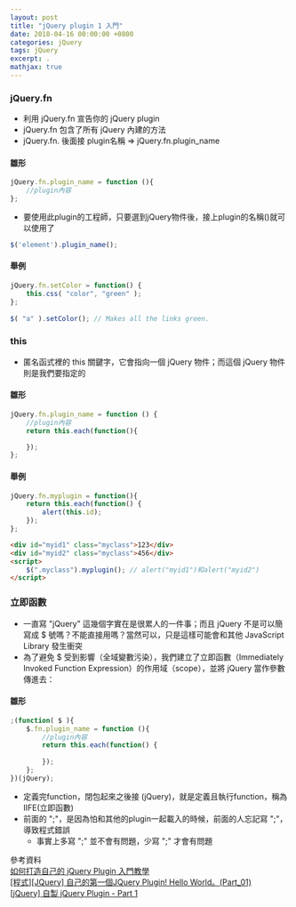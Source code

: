 ```yaml
---
layout: post
title: "jQuery plugin 1 入門"
date: 2018-04-16 00:00:00 +0800
categories: jQuery
tags: jQuery
excerpt: .
mathjax: true
---	
```

### jQuery.fn
* 利用 jQuery.fn 宣告你的 jQuery plugin
* jQuery.fn 包含了所有 jQuery 內建的方法
* jQuery.fn. 後面接 plugin名稱 => jQuery.fn.plugin_name 

#### 雛形

```js
jQuery.fn.plugin_name = function (){
    //plugin內容
};
```

* 要使用此plugin的工程師，只要選到jQuery物件後，接上plugin的名稱()就可以使用了

```js
$('element').plugin_name();
```

#### 舉例

```js
jQuery.fn.setColor = function() {
    this.css( "color", "green" );
};
 
$( "a" ).setColor(); // Makes all the links green.
```

### this
* 匿名函式裡的 this 關鍵字，它會指向一個 jQuery 物件；而這個 jQuery 物件則是我們要指定的
#### 雛形

```js
jQuery.fn.plugin_name = function () {
    //plugin內容
    return this.each(function(){

    });
};
```

#### 舉例

```js
jQuery.fn.myplugin = function(){
    return this.each(function() {
        alert(this.id);
    });
};
```

```html
<div id="myid1" class="myclass">123</div>
<div id="myid2" class="myclass">456</div>
<script>
    $(".myclass").myplugin(); // alert("myid1")和alert("myid2")
</script>
```

### 立即函數
* 一直寫 "jQuery" 這幾個字實在是很累人的一件事；而且 jQuery 不是可以簡寫成 $ 號嗎？不能直接用嗎？當然可以，只是這樣可能會和其他 JavaScript Library 發生衝突
* 為了避免 $ 受到影響（全域變數污染），我們建立了立即函數（Immediately Invoked Function Expression）的作用域（scope），並將 jQuery 當作參數傳進去：

#### 雛形

```js
;(function( $ ){
    $.fn.plugin_name = function (){
        //plugin內容
        return this.each(function() {
            
        });
    };
})(jQuery);
```

* 定義完function，閉包起來之後接 (jQuery)，就是定義且執行function，稱為IIFE(立即函數)
* 前面的 ";"，是因為怕和其他的plugin一起載入的時候，前面的人忘記寫 ";"，導致程式錯誤
    * 事實上多寫 ";" 並不會有問題，少寫 ";" 才會有問題




參考資料<br>
[如何打造自己的 jQuery Plugin 入門教學](https://blog.kdchang.cc/2016/04/01/how-to-create-your-own-jquery-plugin/)<br>
[[程式][JQuery] 自己的第一個JQuery Plugin! Hello World。(Part_01)](http://expect7.pixnet.net/blog/post/38085270)<br>
[[jQuery] 自製 jQuery Plugin - Part 1](http://jaceju.net/2008-05-13-build-your-own-jquery-plugin-1/)